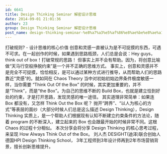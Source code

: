 ```yaml
---
id: 6641
title: Design Thinking Seminar 解密设计思维
date: 2014-09-01 21:01:36
author: 23
group: Design Thinking Seminar 解密设计思维
post_name: design-thinking-seminar-%e8%a7%a3%e5%af%86%e8%ae%be%e8%ae%a1%e6%80%9d%e7%bb%b4
---
```


打破规则? - 设计思维的核心价值 创意和灵感一直被认为是不可捉摸的东西，可遇不可求。在一起创作的时候，如果遇到思路瓶颈，人们总是会说：Hey guys，think out of box！打破常规的思路！ 但事实上并不会有帮助。因为，将创意比喻做“天马行空般挣脱约束”是一个并不正确的思维方式。 事实上，创意和灵感并不是完全不可捉摸，恰恰相反，是可以通过某种方式进行推导，从而帮助人们的思路靠近“灵感”的。就如同在 Chaos Theory 当中对初始初始边界条件极度敏感一样，当你需要 “Think Out Of the Box” 的时候，其实更加重要的，并不是“Think”，而是“the Box”。为自己的思维不断的 Build Box，也就是建立恰到好处的约束，才是打开思路，发现灵感的唯一途径。 其实道理非常简单：如果连 Box 都没有，又怎样 Think Out the Box 呢？ 抛开“跨界”、“以人为核心的方式”等表层的面纱（大部分时候人们总是这么描述 Design Thinking），Design Thinking 实质上，是一个帮助人们根据现有认知不断建立约束条件的方法论，随着 program 的不断深入，建立起来的 Box 也会跟最开始的时候非常不同。这根 Chaos 的过程十分相似。 本次分享会将分享 Design Thinking 的核心思考过程，来呈现 How Always Think Out of the Box。 刘人杰 DESIGHT(迪泽)联合创始人 德国HPI Design Thinking School， 3年工程师到3年设计师再到2年市场营销背景，擅长创新思维提升。